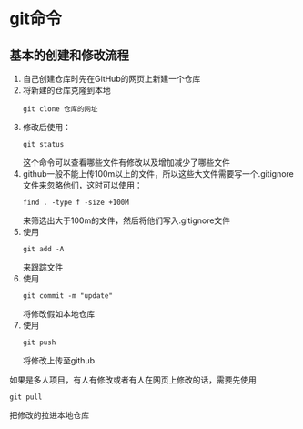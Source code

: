 <!--
 * @Author: your name
 * @Date: 2020-05-21 12:03:46
 * @LastEditTime: 2020-05-21 12:13:21
 * @LastEditors: Please set LastEditors
 * @Description: In User Settings Edit
 * @FilePath: \undefinedc:\Users\conan\Desktop\LongTime\StupidBirdFliesFirst\Command\git.md
--> 
# git命令

## 基本的创建和修改流程
1. 自己创建仓库时先在GitHub的网页上新建一个仓库
2. 将新建的仓库克隆到本地
   ```
   git clone 仓库的网址
   ```
3. 修改后使用：
   ```
   git status
   ```
   这个命令可以查看哪些文件有修改以及增加减少了哪些文件
4. github一般不能上传100m以上的文件，所以这些大文件需要写一个.gitignore文件来忽略他们，这时可以使用：
   ```
   find . -type f -size +100M
   ```
   来筛选出大于100m的文件，然后将他们写入.gitignore文件
5. 使用
   ```
   git add -A
   ```
   来跟踪文件
6. 使用
   ```
   git commit -m "update"
   ```
   将修改假如本地仓库
7. 使用
   ```
   git push
   ```
   将修改上传至github

如果是多人项目，有人有修改或者有人在网页上修改的话，需要先使用
```
git pull
```
把修改的拉进本地仓库

